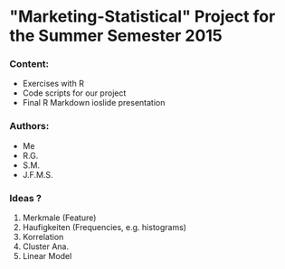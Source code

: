 "Marketing-Statistical" Project for the Summer Semester 2015
===============


### Content:

- Exercises with R
- Code scripts for our project
- Final R Markdown ioslide presentation


### Authors:

- Me
- R.G.
- S.M.
- J.F.M.S.

### Ideas ?

1.	Merkmale (Feature)
2.  Haufigkeiten (Frequencies, e.g. histograms)
3.  Korrelation
4.  Cluster Ana.
5.  Linear Model



